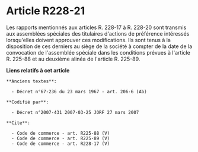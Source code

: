 # Article R228-21

Les rapports mentionnés aux articles R. 228-17 à R. 228-20 sont transmis aux assemblées spéciales des titulaires d'actions de
préférence intéressés lorsqu'elles doivent approuver ces modifications. Ils sont tenus à la disposition de ces derniers au
siège de la société à compter de la date de la convocation de l'assemblée spéciale dans les conditions prévues à l'article R.
225-88 et au deuxième alinéa de l'article R. 225-89.

**Liens relatifs à cet article**

	**Anciens textes**:

	  - Décret n°67-236 du 23 mars 1967 - art. 206-6 (Ab)

	**Codifié par**:

	  - Décret n°2007-431 2007-03-25 JORF 27 mars 2007

	**Cite**:

	  - Code de commerce - art. R225-88 (V)
	  - Code de commerce - art. R225-89 (V)
	  - Code de commerce - art. R228-17 (V)
